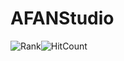 # AFANStudio
![Rank](https://github-readme-stats.vercel.app/api?username=AFAN-Studio&show_icons=true&theme=radical)![HitCount](https://github-readme-stats.vercel.app/api/top-langs/?username=AFAN-Studio&layout=compact&theme=radical)


